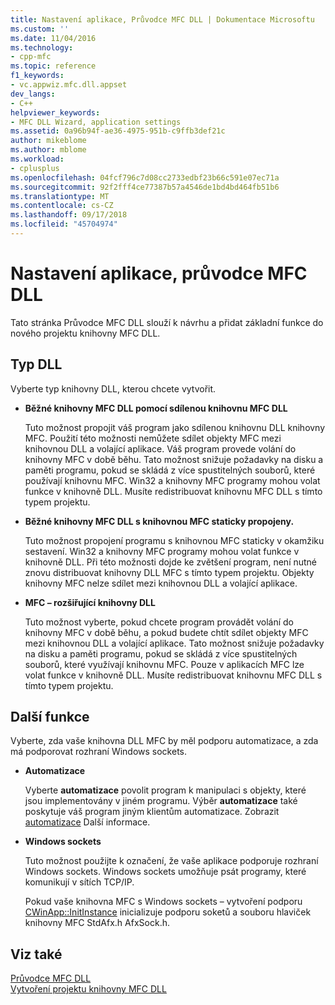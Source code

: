 ```yaml
---
title: Nastavení aplikace, Průvodce MFC DLL | Dokumentace Microsoftu
ms.custom: ''
ms.date: 11/04/2016
ms.technology:
- cpp-mfc
ms.topic: reference
f1_keywords:
- vc.appwiz.mfc.dll.appset
dev_langs:
- C++
helpviewer_keywords:
- MFC DLL Wizard, application settings
ms.assetid: 0a96b94f-ae36-4975-951b-c9ffb3def21c
author: mikeblome
ms.author: mblome
ms.workload:
- cplusplus
ms.openlocfilehash: 04fcf796c7d08cc2733edbf23b66c591e07ec71a
ms.sourcegitcommit: 92f2fff4ce77387b57a4546de1bd4bd464fb51b6
ms.translationtype: MT
ms.contentlocale: cs-CZ
ms.lasthandoff: 09/17/2018
ms.locfileid: "45704974"
---
```

# <a name="application-settings-mfc-dll-wizard"></a>Nastavení aplikace, průvodce MFC DLL
Tato stránka Průvodce MFC DLL slouží k návrhu a přidat základní funkce do nového projektu knihovny MFC DLL.  
  
## <a name="dll-type"></a>Typ DLL  
 Vyberte typ knihovny DLL, kterou chcete vytvořit.  
  
- **Běžné knihovny MFC DLL pomocí sdílenou knihovnu MFC DLL**

   Tuto možnost propojit váš program jako sdílenou knihovnu DLL knihovny MFC. Použití této možnosti nemůžete sdílet objekty MFC mezi knihovnou DLL a volající aplikace. Váš program provede volání do knihovny MFC v době běhu. Tato možnost snižuje požadavky na disku a paměti programu, pokud se skládá z více spustitelných souborů, které používají knihovnu MFC. Win32 a knihovny MFC programy mohou volat funkce v knihovně DLL. Musíte redistribuovat knihovnu MFC DLL s tímto typem projektu.  
  
- **Běžné knihovny MFC DLL s knihovnou MFC staticky propojeny.**

   Tuto možnost propojení programu s knihovnou MFC staticky v okamžiku sestavení. Win32 a knihovny MFC programy mohou volat funkce v knihovně DLL. Při této možnosti dojde ke zvětšení program, není nutné znovu distribuovat knihovny DLL MFC s tímto typem projektu. Objekty knihovny MFC nelze sdílet mezi knihovnou DLL a volající aplikace.  
  
- **MFC – rozšiřující knihovny DLL**

   Tuto možnost vyberte, pokud chcete program provádět volání do knihovny MFC v době běhu, a pokud budete chtít sdílet objekty MFC mezi knihovnou DLL a volající aplikace. Tato možnost snižuje požadavky na disku a paměti programu, pokud se skládá z více spustitelných souborů, které využívají knihovnu MFC. Pouze v aplikacích MFC lze volat funkce v knihovně DLL. Musíte redistribuovat knihovnu MFC DLL s tímto typem projektu.  
  
## <a name="additional-features"></a>Další funkce  

Vyberte, zda vaše knihovna DLL MFC by měl podporu automatizace, a zda má podporovat rozhraní Windows sockets.  
  
- **Automatizace**

   Vyberte **automatizace** povolit program k manipulaci s objekty, které jsou implementovány v jiném programu. Výběr **automatizace** také poskytuje váš program jiným klientům automatizace. Zobrazit [automatizace](../../mfc/automation.md) Další informace.  
  
- **Windows sockets**

   Tuto možnost použijte k označení, že vaše aplikace podporuje rozhraní Windows sockets. Windows sockets umožňuje psát programy, které komunikují v sítích TCP/IP.  
  
   Pokud vaše knihovna MFC s Windows sockets – vytvoření podporu [CWinApp::InitInstance](../../mfc/reference/cwinapp-class.md#initinstance) inicializuje podporu soketů a souboru hlaviček knihovny MFC StdAfx.h AfxSock.h.  
  
## <a name="see-also"></a>Viz také  
 [Průvodce MFC DLL](../../mfc/reference/mfc-dll-wizard.md)   
 [Vytvoření projektu knihovny MFC DLL](../../mfc/reference/creating-an-mfc-dll-project.md)

